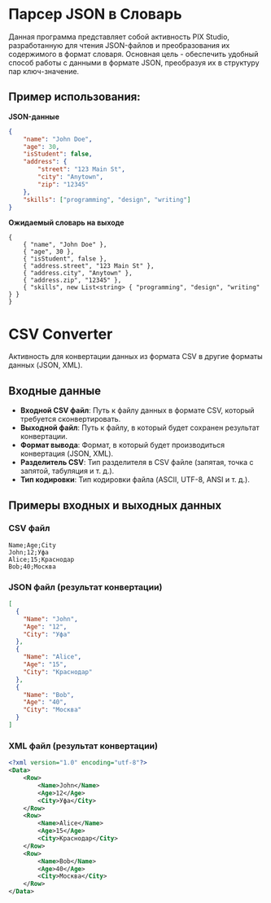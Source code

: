 # Парсер JSON в Словарь

Данная программа представляет собой активность PIX Studio, разработанную для чтения JSON-файлов и преобразования их содержимого в формат словаря. Основная цель - обеспечить удобный способ работы с данными в формате JSON, преобразуя их в структуру пар ключ-значение.

## Пример использования:

**JSON-данные**
```json
{
    "name": "John Doe",
    "age": 30,
    "isStudent": false,
    "address": {
        "street": "123 Main St",
        "city": "Anytown",
        "zip": "12345"
    },
    "skills": ["programming", "design", "writing"]
}
```

**Ожидаемый словарь на выходе**
```
{
    { "name", "John Doe" },
    { "age", 30 },
    { "isStudent", false },
    { "address.street", "123 Main St" },
    { "address.city", "Anytown" },
    { "address.zip", "12345" },
    { "skills", new List<string> { "programming", "design", "writing" } }
}
```

# CSV Converter

Активность для конвертации данных из формата CSV в другие форматы данных (JSON, XML).

## Входные данные

- **Входной CSV файл**: Путь к файлу данных в формате CSV, который требуется сконвертировать.
- **Выходной файл**: Путь к файлу, в который будет сохранен результат конвертации.
- **Формат вывода**: Формат, в который будет производиться конвертация (JSON, XML).
- **Разделитель CSV**: Тип разделителя в CSV файле (запятая, точка с запятой, табуляция и т. д.).
- **Тип кодировки**: Тип кодировки файла (ASCII, UTF-8, ANSI и т. д.).

## Примеры входных и выходных данных

### CSV файл
```
Name;Age;City
John;12;Уфа
Alice;15;Краснодар
Bob;40;Москва
```

### JSON файл (результат конвертации)

```json
[
  {
    "Name": "John",
    "Age": "12",
    "City": "Уфа"
  },
  {
    "Name": "Alice",
    "Age": "15",
    "City": "Краснодар"
  },
  {
    "Name": "Bob",
    "Age": "40",
    "City": "Москва"
  }
]
```
### XML файл (результат конвертации)
```xml
<?xml version="1.0" encoding="utf-8"?>
<Data>
	<Row>
		<Name>John</Name>
		<Age>12</Age>
		<City>Уфа</City>
	</Row>
	<Row>
		<Name>Alice</Name>
		<Age>15</Age>
		<City>Краснодар</City>
	</Row>
	<Row>
		<Name>Bob</Name>
		<Age>40</Age>
		<City>Москва</City>
	</Row>
</Data>
```

